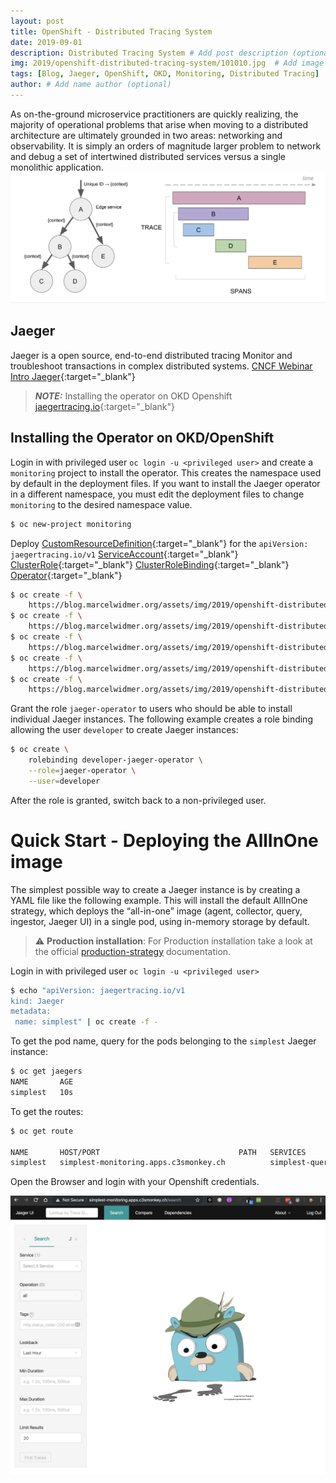 ```yaml
---
layout: post
title: OpenShift - Distributed Tracing System
date: 2019-09-01
description: Distributed Tracing System # Add post description (optional)
img: 2019/openshift-distributed-tracing-system/101010.jpg  # Add image post (optional)
tags: [Blog, Jaeger, OpenShift, OKD, Monitoring, Distributed Tracing]
author: # Add name author (optional)
---
```

As on-the-ground microservice practitioners are quickly realizing, the majority of operational problems that arise when moving to a
distributed architecture are ultimately grounded in two areas: networking and observability. 
It is simply an orders of magnitude larger problem to network and debug a set of intertwined distributed services versus a single monolithic application.
![Distributed Tracing In A Nutshell](/assets/img/2019/openshift-distributed-tracing-system/Distributed-Tracing-In-A-Nutshell.png)

## Jaeger 
Jaeger is a open source, end-to-end distributed tracing Monitor and troubleshoot transactions in complex distributed systems.
[CNCF Webinar Intro Jaeger](https://www.cncf.io/wp-content/uploads/2018/01/CNCF_Webinar_Intro_Jaeger_v1.0_-_2018-01-16.pdf){:target="_blank"}

> **_NOTE:_**  Installing the operator on OKD Openshift [jaegertracing.io](https://www.jaegertracing.io/docs/1.13/operator/#installing-the-operator-on-okd-openshift){:target="_blank"}


## Installing the Operator on OKD/OpenShift
Login in with privileged user `oc login -u <privileged user>` and create a `monitoring` project to install the operator.
This creates the namespace used by default in the deployment files. If you want to install the Jaeger operator in a different namespace, 
you must edit the deployment files to change `monitoring` to the desired namespace value.
```bash
$ oc new-project monitoring
```

Deploy [CustomResourceDefinition](/assets/img/2019/openshift-distributed-tracing-system/deploy/jaegertracing_v1_jaeger_crd.yaml){:target="_blank"} for the `apiVersion: jaegertracing.io/v1`
[ServiceAccount](/assets/img/2019/openshift-distributed-tracing-system/deploy/service_account.yaml){:target="_blank"} [ClusterRole](/assets/img/2019/openshift-distributed-tracing-system/deploy/role.yaml){:target="_blank"} 
[ClusterRoleBinding](/assets/img/2019/openshift-distributed-tracing-system/deploy/role_binding.yaml){:target="_blank"} [Operator](/assets/img/2019/openshift-distributed-tracing-system/deploy/operator.yaml){:target="_blank"}

```bash
$ oc create -f \
    https://blog.marcelwidmer.org/assets/img/2019/openshift-distributed-tracing-system/deploy/jaegertracing_v1_jaeger_crd.yaml
$ oc create -f \
    https://blog.marcelwidmer.org/assets/img/2019/openshift-distributed-tracing-system/deploy/service_account.yaml    
$ oc create -f \
    https://blog.marcelwidmer.org/assets/img/2019/openshift-distributed-tracing-system/deploy/role.yaml    
$ oc create -f \
    https://blog.marcelwidmer.org/assets/img/2019/openshift-distributed-tracing-system/deploy/role_binding.yaml    
$ oc create -f \
    https://blog.marcelwidmer.org/assets/img/2019/openshift-distributed-tracing-system/deploy/operator.yaml    

```

Grant the role `jaeger-operator` to users who should be able to install individual Jaeger instances. 
The following example creates a role binding allowing the user `developer` to create Jaeger instances:
```bash 
$ oc create \
    rolebinding developer-jaeger-operator \
    --role=jaeger-operator \
    --user=developer
```
After the role is granted, switch back to a non-privileged user.


# Quick Start - Deploying the AllInOne image
The simplest possible way to create a Jaeger instance is by creating a YAML file like the following example. 
This will install the default AllInOne strategy, which deploys the “all-in-one” image 
(agent, collector, query, ingestor, Jaeger UI) in a single pod, using in-memory storage by default.

> ⚠️ **Production installation**: For Production installation take a look at the official [production-strategy](https://www.jaegertracing.io/docs/1.13/operator/#production-strategy) documentation.


Login in with privileged user `oc login -u <privileged user>`
```bash 
$ echo "apiVersion: jaegertracing.io/v1
kind: Jaeger
metadata:
 name: simplest" | oc create -f -
```
To get the pod name, query for the pods belonging to the `simplest` Jaeger instance:

```bash
$ oc get jaegers                                                                                                                                                            
NAME       AGE
simplest   10s
```

To get the routes:
```bash
$ oc get route

NAME       HOST/PORT                               PATH   SERVICES         PORT    TERMINATION   WILDCARD
simplest   simplest-monitoring.apps.c3smonkey.ch          simplest-query   <all>   reencrypt     None
```

Open the Browser and login with your Openshift credentials.

![Simples Jaeger Monitoring](/assets/img/2019/openshift-distributed-tracing-system/simplest-monitoring.png)



[jekyll-docs]: https://jekyllrb.com/docs/home
[jekyll-gh]:   https://github.com/jekyll/jekyll
[jekyll-talk]: https://talk.jekyllrb.com/
